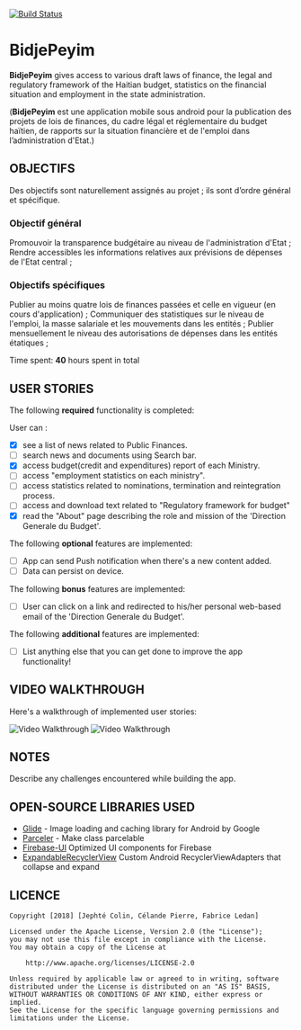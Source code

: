[![Build Status](https://travis-ci.org/CECOFA/BidjePeyim.svg?branch=develop)](https://travis-ci.org/CECOFA/BidjePeyim)

# BidjePeyim

**BidjePeyim** gives access to various draft laws of finance, the legal and regulatory framework of the Haitian budget, statistics on the financial situation and employment in the state administration.

(**BidjePeyim** est une application mobile sous android pour la publication des projets de lois de finances, du cadre légal et réglementaire du budget haïtien, de rapports sur la situation financière et de l'emploi dans l’administration d'Etat.)

## OBJECTIFS

Des objectifs sont naturellement assignés au projet ; ils sont d’ordre général et spécifique.

### Objectif général

 Promouvoir la transparence budgétaire au niveau de l'administration d'Etat ;
 Rendre accessibles les informations relatives aux prévisions de dépenses de l'Etat central ;

### Objectifs spécifiques

 Publier au moins quatre lois de finances passées et celle en vigueur (en cours d'application) ;
 Communiquer des statistiques sur le niveau de l'emploi, la masse salariale et les mouvements dans les entités ;
 Publier mensuellement le niveau des autorisations de dépenses dans les entités étatiques ; 


Time spent: **40** hours spent in total

## USER STORIES

The following **required** functionality is completed:

User can : 

* [x] see a list of news related to Public Finances.
* [ ] search news and documents using Search bar.
* [x] access budget(credit and expenditures) report of each Ministry.
* [ ] access "employment statistics on each ministry".
* [ ] access statistics related to nominations, termination and reintegration process.
* [ ] access and download text related to "Regulatory framework for budget"
* [x] read the "About" page describing the role and mission of the 'Direction Generale du Budget'.

The following **optional** features are implemented:

* [ ] App can send Push notification when there's a new content added.
* [ ] Data can persist on device.

The following **bonus** features are implemented: 

* [ ]	User can click on a link and redirected to his/her personal web-based email of the 'Direction Generale du Budget'.

The following **additional** features are implemented:

* [ ] List anything else that you can get done to improve the app functionality!
 

## VIDEO WALKTHROUGH

Here's a walkthrough of implemented user stories:

<img align="left" src='https://imgur.com/KlIyuEj.gif' ministry='Video Walkthrough' width='' alt='Video Walkthrough' />
<img src='https://imgur.com/Xv0JlYR.gif' ministry='Video Walkthrough' width='' alt='Video Walkthrough' />


## NOTES

Describe any challenges encountered while building the app.

## OPEN-SOURCE LIBRARIES USED

- [Glide](https://github.com/bumptech/glide) - Image loading and caching library for Android by Google
- [Parceler](https://github.com/johncarl81/parceler) - Make class parcelable
- [Firebase-UI](https://github.com/firebase/FirebaseUI-Android) Optimized UI components for Firebase
- [ExpandableRecyclerView](https://github.com/thoughtbot/expandable-recycler-view) Custom Android RecyclerViewAdapters that collapse and expand 

## LICENCE

    Copyright [2018] [Jephté Colin, Célande Pierre, Fabrice Ledan]

    Licensed under the Apache License, Version 2.0 (the "License");
    you may not use this file except in compliance with the License.
    You may obtain a copy of the License at

        http://www.apache.org/licenses/LICENSE-2.0

    Unless required by applicable law or agreed to in writing, software
    distributed under the License is distributed on an "AS IS" BASIS,
    WITHOUT WARRANTIES OR CONDITIONS OF ANY KIND, either express or implied.
    See the License for the specific language governing permissions and
    limitations under the License.
